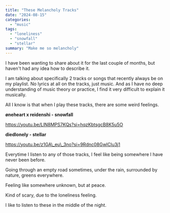 ```yaml
---
title: "These Melancholy Tracks"
date: "2024-08-15"
categories: 
  - "music"
tags: 
  - "loneliness"
  - "snowfall"
  - "stellar"
summary: "Make me so melancholy"
---
```


I have been wanting to share about it for the last couple of months, but haven't had any idea how to describe it.

I am talking about specifically 2 tracks or songs that recently always be on my playlist. No lyrics at all on the tracks, just music. And as I have no deep understanding of music theory or practice, I find it very difficult to explain it musically.

All I know is that when I play these tracks, there are some weird feelings.

**øneheart x reidenshi - snowfall**  

https://youtu.be/LlN8MPS7KQs?si=hqzKbtsgcB8K5u5O

**diedlonely - stellar**  

https://youtu.be/z1GA\_eu\_3no?si=9Rdnc08GwlClu3j1

Everytime I listen to any of those tracks, I feel like being somewhere I have never been before.

Going through an empty road sometimes, under the rain, surrounded by nature, greens everywhere.

Feeling like somewhere unknown, but at peace.

Kind of scary, due to the loneliness feeling.

I like to listen to these in the middle of the night.
